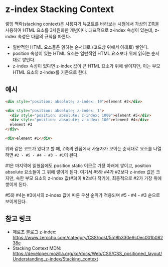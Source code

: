 # z-index Stacking Context

쌓임 맥락(stacking context)은 사용자가 뷰포트를 바라보는 시점에서 가상의 Z축을 사용하여 HTML 요소를 3차원화한 개념이다. 대표적으로 z-index 속성이 있는데, z-index 속성은 다음의 규칙을 따른다.

- 일반적인 HTML 요소들은 읽히는 순서대로 (코드상 위에서 아래로) 쌓인다.
- position 속성이 있는 HTML 요소는 일반적인 HTML 요소보다 위에 읽히는 순서대로 쌓인다.
- z-index 속성이 있다면 z-index 값이 큰 HTML 요소가 위에 쌓이지만, 이는 부모 HTML 요소의 z-index를 기준으로 한다.

## 예시

```html
<div style="position: absolute; z-index: 10">element #2</div>

<div style="position: absolute; z-index: 1">
  <div style="position: absolute; z-index: 1000">element #5</div>
  <div style="position: absolute; z-index: 100">element #4</div>
  element #3
</div>

<div>element #1</div>
```

위와 같은 코드가 있다고 할 때, Z축의 관점에서 사용자가 보이는 순서대로 요소를 나열하면 `#2 - #5 - #4 - #3 - #1`이 된다.

#1은 마지막에 읽혔음에도 position static 이므로 가장 아래에 쌓이고, position absolute 요소들이 그 위에 쌓이게 된다. 여기서 #5와 #4가 #2보다 z-index 값은 크지만, 속한 부모 요소의 z-index 값(#3)이 #2보다 작기에, 최종적으로 #2가 가장 위에 쌓이게 된다.

#5와 #4는 #3에서의 z-index 값에 따른 우선 순위가 적용되며 #5 - #4 - #3 순으로 보이게된다.

## 참고 링크

- 제로초 블로그 z-index: https://www.zerocho.com/category/CSS/post/5a18b330e9c0ec001b08238e
- Stacking Context MDN: https://developer.mozilla.org/ko/docs/Web/CSS/CSS_positioned_layout/Understanding_z-index/Stacking_context
